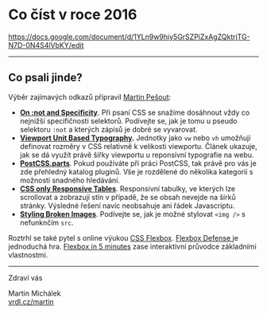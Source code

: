 # Co číst v roce 2016

https://docs.google.com/document/d/1YLn9w9hiy5GrSZPiZxAgZQktrjTG-N7D-0N4S4lVbKY/edit

---

## Co psali jinde?

Výběr zajímavých odkazů připravil [Martin Pešout](http://www.twitter.com/martinpesout):

- **[On :not and Specificity](http://bitsofco.de/on-not-and-specificity/)**. Při psaní CSS se snažíme dosáhnout vždy co nejnižší specifičnosti selektorů. Podívejte se, jak je tomu u pseudo selektoru `:not` a kterých zápisů je dobré se vyvarovat.
- **[Viewport Unit Based Typography](http://zellwk.com/blog/viewport-based-typography/).** Jednotky jako `vw` nebo `vh` umožňují definovat rozměry v CSS relativně k velikosti viewportu. Článek ukazuje, jak se dá využít právě šířky viewportu u reponsivní typografie na webu.
- **[PostCSS.parts](http://postcss.parts/)**. Pokud používáte při práci PostCSS, tak právě pro vás je zde přehledný katalog pluginů. Vše je rozdělené do několika kategorií s možností snadného hledávání.
- **[CSS only Responsive Tables](http://dbushell.com/2016/03/04/css-only-responsive-tables/)**. Responsivní tabulky, ve kterých lze scrollovat a zobrazují stín v případě, že se obsah nevejde na šírků stránky. Výsledné řešení navíc neobsahuje ani řádek Javascriptu.
- **[Styling Broken Images](http://bitsofco.de/styling-broken-images/)**. Podívejte se, jak je možné stylovat  `<img />` s nefunknčím `src`.

Roztrhl se také pytel s online výukou [CSS Flexbox](http://www.vzhurudolu.cz/prirucka/css3-flexbox). [Flexbox Defense
](http://www.flexboxdefense.com/) je jednoduchá hra. [Flexbox in 5 minutes](http://flexboxin5.com/) zase interaktivní průvodce základními vlastnostmi.

---

Zdraví vás

Martin Michálek  
[vrdl.cz/martin](http://vrdl.cz/martin)
